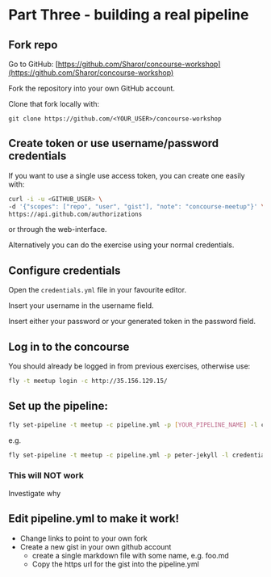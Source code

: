 # Part Three - building a real pipeline

## Fork repo
Go to GitHub: [https://github.com/Sharor/concourse-workshop](https://github.com/Sharor/concourse-workshop)

Fork the repository into your own GitHub account.

Clone that fork locally with:

```
git clone https://github.com/<YOUR_USER>/concourse-workshop
```

## Create token or use username/password credentials

If you want to use a single use access token, you can create one easily with:
```sh
curl -i -u <GITHUB_USER> \
-d '{"scopes": ["repo", "user", "gist"], "note": "concourse-meetup"}' \
https://api.github.com/authorizations
```

or through the web-interface.

Alternatively you can do the exercise using your normal credentials.

## Configure credentials 
Open the `credentials.yml` file in your favourite editor.

Insert your username in the username field.

Insert either your password or your generated token in the password field.


## Log in to the concourse
You should already be logged in from previous exercises, otherwise use:

```sh
fly -t meetup login -c http://35.156.129.15/
```



## Set up the pipeline:
```sh
fly set-pipeline -t meetup -c pipeline.yml -p [YOUR_PIPELINE_NAME] -l credentials.yml
```

e.g.
```sh
fly set-pipeline -t meetup -c pipeline.yml -p peter-jekyll -l credentials.yml
```

### This will NOT work 
Investigate  why

## Edit pipeline.yml to make it work!
* Change links to point to your own fork
* Create a new gist in your own github account
    - create a single markdown file with some name, e.g. foo.md
    - Copy the https url for the gist into the pipeline.yml






